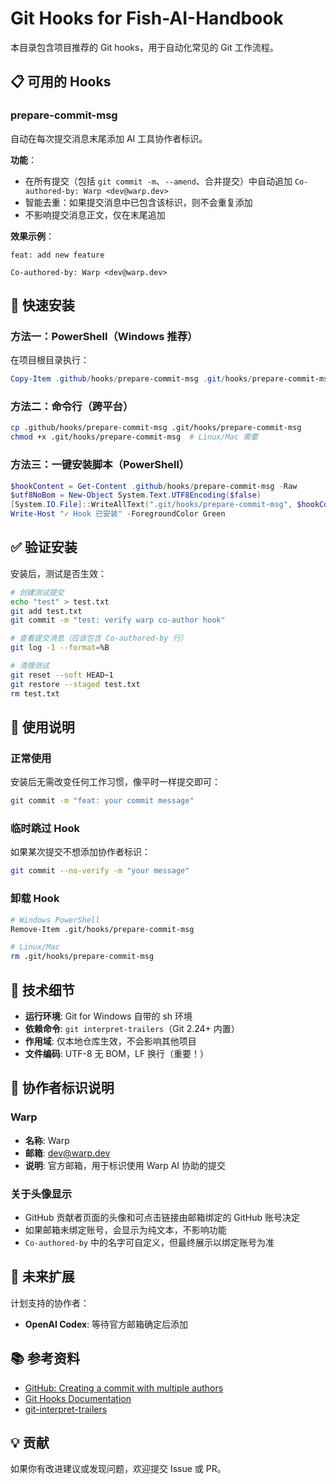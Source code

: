 # Git Hooks for Fish-AI-Handbook

本目录包含项目推荐的 Git hooks，用于自动化常见的 Git 工作流程。

## 📋 可用的 Hooks

### prepare-commit-msg

自动在每次提交消息末尾添加 AI 工具协作者标识。

**功能**：
- 在所有提交（包括 `git commit -m`、`--amend`、合并提交）中自动追加 `Co-authored-by: Warp <dev@warp.dev>`
- 智能去重：如果提交消息中已包含该标识，则不会重复添加
- 不影响提交消息正文，仅在末尾追加

**效果示例**：
```
feat: add new feature

Co-authored-by: Warp <dev@warp.dev>
```

## 🚀 快速安装

### 方法一：PowerShell（Windows 推荐）

在项目根目录执行：

```powershell
Copy-Item .github/hooks/prepare-commit-msg .git/hooks/prepare-commit-msg -Force
```

### 方法二：命令行（跨平台）

```bash
cp .github/hooks/prepare-commit-msg .git/hooks/prepare-commit-msg
chmod +x .git/hooks/prepare-commit-msg  # Linux/Mac 需要
```

### 方法三：一键安装脚本（PowerShell）

```powershell
$hookContent = Get-Content .github/hooks/prepare-commit-msg -Raw
$utf8NoBom = New-Object System.Text.UTF8Encoding($false)
[System.IO.File]::WriteAllText(".git/hooks/prepare-commit-msg", $hookContent.Replace("`r`n", "`n"), $utf8NoBom)
Write-Host "✓ Hook 已安装" -ForegroundColor Green
```

## ✅ 验证安装

安装后，测试是否生效：

```bash
# 创建测试提交
echo "test" > test.txt
git add test.txt
git commit -m "test: verify warp co-author hook"

# 查看提交消息（应该包含 Co-authored-by 行）
git log -1 --format=%B

# 清理测试
git reset --soft HEAD~1
git restore --staged test.txt
rm test.txt
```

## 📖 使用说明

### 正常使用

安装后无需改变任何工作习惯，像平时一样提交即可：

```bash
git commit -m "feat: your commit message"
```

### 临时跳过 Hook

如果某次提交不想添加协作者标识：

```bash
git commit --no-verify -m "your message"
```

### 卸载 Hook

```bash
# Windows PowerShell
Remove-Item .git/hooks/prepare-commit-msg

# Linux/Mac
rm .git/hooks/prepare-commit-msg
```

## 🔧 技术细节

- **运行环境**: Git for Windows 自带的 sh 环境
- **依赖命令**: `git interpret-trailers`（Git 2.24+ 内置）
- **作用域**: 仅本地仓库生效，不会影响其他项目
- **文件编码**: UTF-8 无 BOM，LF 换行（重要！）

## 🤝 协作者标识说明

### Warp

- **名称**: Warp
- **邮箱**: dev@warp.dev
- **说明**: 官方邮箱，用于标识使用 Warp AI 协助的提交

### 关于头像显示

- GitHub 贡献者页面的头像和可点击链接由邮箱绑定的 GitHub 账号决定
- 如果邮箱未绑定账号，会显示为纯文本，不影响功能
- `Co-authored-by` 中的名字可自定义，但最终展示以绑定账号为准

## 🔮 未来扩展

计划支持的协作者：
- **OpenAI Codex**: 等待官方邮箱确定后添加

## 📚 参考资料

- [GitHub: Creating a commit with multiple authors](https://docs.github.com/en/pull-requests/committing-changes-to-your-project/creating-and-editing-commits/creating-a-commit-with-multiple-authors)
- [Git Hooks Documentation](https://git-scm.com/docs/githooks)
- [git-interpret-trailers](https://git-scm.com/docs/git-interpret-trailers)

## 💡 贡献

如果你有改进建议或发现问题，欢迎提交 Issue 或 PR。
